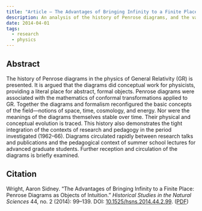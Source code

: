 ```yaml
---
title: "Article — The Advantages of Bringing Infinity to a Finite Place:  Penrose Diagrams as Objects of Intuition" 
description: An analysis of the history of Penrose diagrams, and the value of making drawings
date: 2014-04-01
tags:
  - research
  - physics
---
```


## Abstract

The history of Penrose diagrams in the physics of General Relativity (GR) is presented. It is argued that the diagrams did conceptual work for physicists, providing a literal place for abstract, formal objects. Penrose diagrams were associated with the mathematics of conformal transformations applied to GR. Together the diagrams and formalism reconfigured the basic concepts of the field—notions of space, time, cosmology, and energy. Nor were the meanings of the diagrams themselves stable over time. Their physical and conceptual evolution is traced. This history also demonstrates the tight integration of the contexts of research and pedagogy in the period investigated (1962–66). Diagrams circulated rapidly between research talks and publications and the pedagogical context of summer school lectures for advanced graduate students. Further reception and circulation of the diagrams is briefly examined.  

## Citation

  <div class="csl-entry">Wright, Aaron Sidney. &ldquo;The Advantages of Bringing Infinity to a Finite Place: Penrose Diagrams as Objects of Intuition.&rdquo; <span style="font-style: italic">Historical Studies in the Natural Sciences</span> 44, no. 2 (2014): 99&ndash;139. DOI: <a href="https://doi.org/10.1525/hsns.2014.44.2.99">10.1525/hsns.2014.44.2.99</a>. (<a href="/files/Wright2014Advantages.pdf">PDF</a>)</div>
